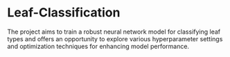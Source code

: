 # Leaf-Classification
The project aims to train a robust neural network model for classifying leaf types and offers an opportunity to explore various hyperparameter settings and optimization techniques for enhancing model performance.
